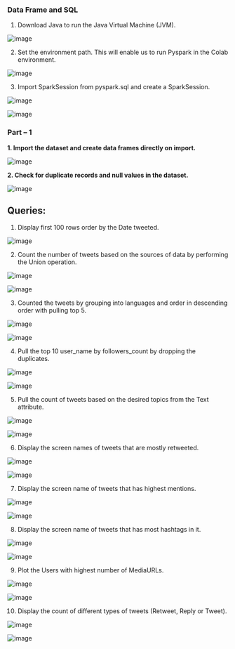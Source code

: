 
### Data Frame and SQL

1. Download Java to run the Java Virtual Machine (JVM).

![image](https://user-images.githubusercontent.com/78001524/113907937-93c7c500-979b-11eb-9b5f-e014f07abe93.png)

2. Set the environment path. This will enable us to run Pyspark in the Colab environment.

![image](https://user-images.githubusercontent.com/78001524/113908021-af32d000-979b-11eb-8053-2558bd7e6bd9.png)


3. Import SparkSession from pyspark.sql and create a SparkSession.

![image](https://user-images.githubusercontent.com/78001524/117051164-d8cc1200-acdb-11eb-954b-f9f1fa99e593.png)

![image](https://user-images.githubusercontent.com/78001524/117051366-14ff7280-acdc-11eb-8e06-3d28c0cd16f6.png)


### Part – 1

**1. Import the dataset and create data frames directly on import.**

![image](https://user-images.githubusercontent.com/78001524/117051913-acfd5c00-acdc-11eb-9f0e-a35c1da547be.png)

**2. Check for duplicate records and null values in the dataset.**

![image](https://user-images.githubusercontent.com/78001524/117052170-05345e00-acdd-11eb-957e-8a4200bf84f2.png)

## Queries:

1. Display first 100 rows order by the Date tweeted.

![image](https://user-images.githubusercontent.com/78001524/117173309-40dd2f80-ad92-11eb-960a-9e423448a69b.png)

2. Count the  number of tweets based on the sources of data by performing the Union operation.

![image](https://user-images.githubusercontent.com/78001524/117173597-8ac61580-ad92-11eb-9869-3612e89b900b.png)

![image](https://user-images.githubusercontent.com/78001524/117173727-acbf9800-ad92-11eb-88b5-4d36606fdcbb.png)

3. Counted the tweets by grouping into languages and order in descending order with pulling top 5.

![image](https://user-images.githubusercontent.com/78001524/117174097-fe682280-ad92-11eb-9f34-6779dc2cca02.png)

![image](https://user-images.githubusercontent.com/78001524/117174135-0758f400-ad93-11eb-8b22-16d4cfffc6f2.png)

4. Pull the top 10 user_name by followers_count by dropping the duplicates.

![image](https://user-images.githubusercontent.com/78001524/117174555-733b5c80-ad93-11eb-8643-e333c2c4fe9a.png)

![image](https://user-images.githubusercontent.com/78001524/117174373-4129fa80-ad93-11eb-906d-b79cb9791543.png)

5. Pull the count of tweets based on the desired topics from the Text attribute.

![image](https://user-images.githubusercontent.com/78001524/117174728-a54cbe80-ad93-11eb-9db6-f4d2fc1ff944.png)

![image](https://user-images.githubusercontent.com/78001524/117174775-b09fea00-ad93-11eb-8b10-1bdc97b5e6f5.png)

6. Display the screen names of tweets that are mostly retweeted.

![image](https://user-images.githubusercontent.com/78001524/117175447-7aaf3580-ad94-11eb-97fc-064706715248.png)

![image](https://user-images.githubusercontent.com/78001524/117175469-83077080-ad94-11eb-9410-154ea7709df7.png)

7. Display the screen name of tweets that has highest mentions.

![image](https://user-images.githubusercontent.com/78001524/117175551-99153100-ad94-11eb-8934-84783cfdab39.png)

![image](https://user-images.githubusercontent.com/78001524/117175876-e6919e00-ad94-11eb-9689-a34a042f70cc.png)

8. Display the screen name of tweets that has most hashtags in it.

![image](https://user-images.githubusercontent.com/78001524/117176943-10979000-ad96-11eb-9f11-45bb0c6b5f7f.png)

![image](https://user-images.githubusercontent.com/78001524/117177057-358c0300-ad96-11eb-8db0-b67c5588964e.png)

9. Plot the Users with highest number of MediaURLs.

![image](https://user-images.githubusercontent.com/78001524/117178631-dfb85a80-ad97-11eb-85b6-90988dec3032.png)

![image](https://user-images.githubusercontent.com/78001524/117178773-01b1dd00-ad98-11eb-9171-e2d1ba98cfb8.png)

10. Display the count of different types of tweets (Retweet, Reply or Tweet).

![image](https://user-images.githubusercontent.com/78001524/117179961-50ac4200-ad99-11eb-9597-63e22cd868a5.png)

![image](https://user-images.githubusercontent.com/78001524/117180198-8d783900-ad99-11eb-86c3-e98e32a43d9a.png)
